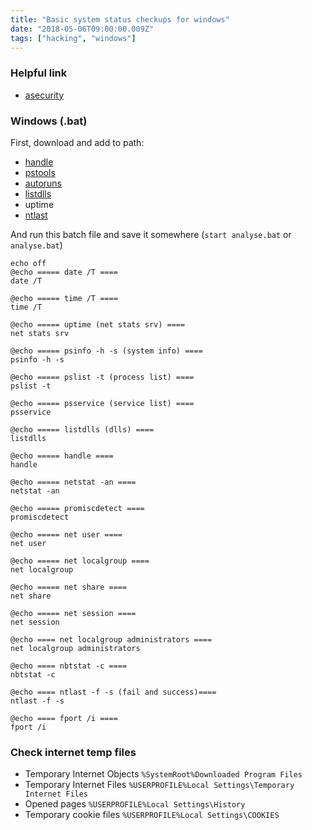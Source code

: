 ```yaml
---
title: "Basic system status checkups for windows"
date: "2018-05-06T09:00:00.009Z"
tags: ["hacking", "windows"]
---
```

### Helpful link
* [asecurity](https://asecurity.so/2015/03/%ED%8F%AC%EB%9E%9C%EC%8B%9D-%EC%A6%9D%EA%B1%B0-%ED%99%95%EB%B3%B4%EB%B6%84%EC%84%9D%EC%9D%84-%EC%9C%84%ED%95%9C-%EB%8D%B0%EC%9D%B4%ED%84%B0-%EC%88%98%EC%A7%91-%EB%8F%84%EA%B5%AC/)

### Windows (.bat)
First, download and add to path:
* [handle](https://docs.microsoft.com/en-us/sysinternals/downloads/handle)
* [pstools](https://docs.microsoft.com/en-us/sysinternals/downloads/psinfo)
* [autoruns](https://docs.microsoft.com/en-us/sysinternals/downloads/autoruns)
* [listdlls](https://docs.microsoft.com/en-us/sysinternals/downloads/listdlls)
* uptime
* [ntlast](https://www.mcafee.com/kr/downloads/free-tools/ntlast.aspx)

And run this batch file and save it somewhere (`start analyse.bat` or `analyse.bat`)
```
echo off
@echo ===== date /T ====
date /T

@echo ===== time /T ====
time /T

@echo ===== uptime (net stats srv) ====
net stats srv

@echo ===== psinfo -h -s (system info) ====
psinfo -h -s

@echo ===== pslist -t (process list) ====
pslist -t

@echo ===== psservice (service list) ====
psservice

@echo ===== listdlls (dlls) ====
listdlls 

@echo ===== handle ====
handle 

@echo ===== netstat -an ====
netstat -an

@echo ===== promiscdetect ====
promiscdetect

@echo ===== net user ====
net user

@echo ===== net localgroup ====
net localgroup

@echo ===== net share ====
net share

@echo ===== net session ====
net session

@echo ==== net localgroup administrators ====
net localgroup administrators

@echo ==== nbtstat -c ====
nbtstat -c

@echo ==== ntlast -f -s (fail and success)====
ntlast -f -s

@echo ==== fport /i ====
fport /i
```
### Check internet temp files
* Temporary Internet Objects `%SystemRoot%Downloaded Program Files`
* Temporary Internet Files `%USERPROFILE%Local Settings\Temporary Internet Files`
* Opened pages `%USERPROFILE%Local Settings\History`
* Temporary cookie files `%USERPROFILE%Local Settings\COOKIES`
